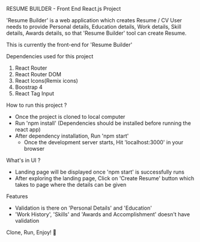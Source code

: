 RESUME BUILDER - Front End React.js Project

'Resume Builder' is a web application which creates Resume / CV
User needs to provide Personal details, Education details, Work details, Skill details, Awards details, so that 'Resume Builder' tool can create Resume. 

This is currently the front-end for 'Resume Builder'

Dependencies used for this project
  1. React Router
  2. React Router DOM
  3. React Icons(Remix icons)
  4. Boostrap 4
  5. React Tag Input

How to run this project ?
  - Once the project is cloned to local computer
  - Run 'npm install' (Dependencies should be installed before running the react app)
  - After dependency installation, Run 'npm start'
    - Once the development server starts, Hit 'localhost:3000' in your browser

What's in UI ?
  - Landing page will be displayed once 'npm start' is successfully runs
  - After exploring the landing page, Click on 'Create Resume' button which takes to page where the details can be given

Features
  - Validation is there on 'Personal Details' and 'Education'
  - 'Work History', 'Skills' and 'Awards and Accomplishment' doesn't have validation

Clone, Run, Enjoy! :slightly_smiling_face: